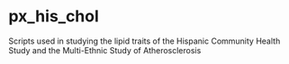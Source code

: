# px_his_chol
Scripts used in studying the lipid traits of the Hispanic Community Health Study and the Multi-Ethnic Study of Atherosclerosis
